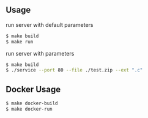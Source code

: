 
## Usage

run server with default parameters
```bash
$ make build
$ make run
```

run server with parameters
```bash
$ make build
$ ./service --port 80 --file ./test.zip --ext ".c"
```


## Docker Usage
```bash
$ make docker-build
$ make docker-run
```